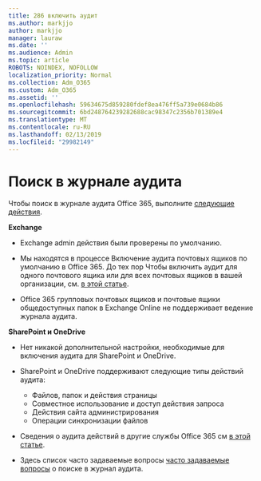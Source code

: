 ```yaml
---
title: 286 включить аудит
ms.author: markjjo
author: markjjo
manager: lauraw
ms.date: ''
ms.audience: Admin
ms.topic: article
ROBOTS: NOINDEX, NOFOLLOW
localization_priority: Normal
ms.collection: Adm_O365
ms.custom: Adm_O365
ms.assetid: ''
ms.openlocfilehash: 59634675d859280fdef8ea476ff5a739e0684b86
ms.sourcegitcommit: 6bd248764239282688cac98347c2356b701389e4
ms.translationtype: MT
ms.contentlocale: ru-RU
ms.lasthandoff: 02/13/2019
ms.locfileid: "29982149"
---
```

# <a name="search-the-audit-log"></a>Поиск в журнале аудита

Чтобы поиск в журнале аудита Office 365, выполните [следующие действия](https://docs.microsoft.com/office365/securitycompliance/search-the-audit-log-in-security-and-compliance#search-the-audit-log). 

**Exchange**

- Exchange admin действия были проверены по умолчанию.

- Мы находятся в процессе Включение аудита почтовых ящиков по умолчанию в Office 365. До тех пор Чтобы включить аудит для одного почтового ящика или для всех почтовых ящиков в вашей организации, см. [в этой статье](https://docs.microsoft.com/office365/securitycompliance/enable-mailbox-auditing).

- Office 365 групповых почтовых ящиков и почтовые ящики общедоступных папок в Exchange Online не поддерживает ведение журнала аудита.

**SharePoint и OneDrive**

- Нет никакой дополнительной настройки, необходимые для включения аудита для SharePoint и OneDrive.

- SharePoint и OneDrive поддерживают следующие типы действий аудита: 

    - Файлов, папок и действия страницы
    - Совместное использование и доступ действия запроса
    - Действия сайта администрирования
    - Операции синхронизации файлов

- Сведения о аудита действий в другие службы Office 365 см [в этой статье](https://docs.microsoft.com/office365/securitycompliance/search-the-audit-log-in-security-and-compliance#audited-activities).

- Здесь список часто задаваемые вопросы [часто задаваемые вопросы](https://docs.microsoft.com/office365/securitycompliance/search-the-audit-log-in-security-and-compliance#frequently-asked-questions) о поиске в журнал аудита.